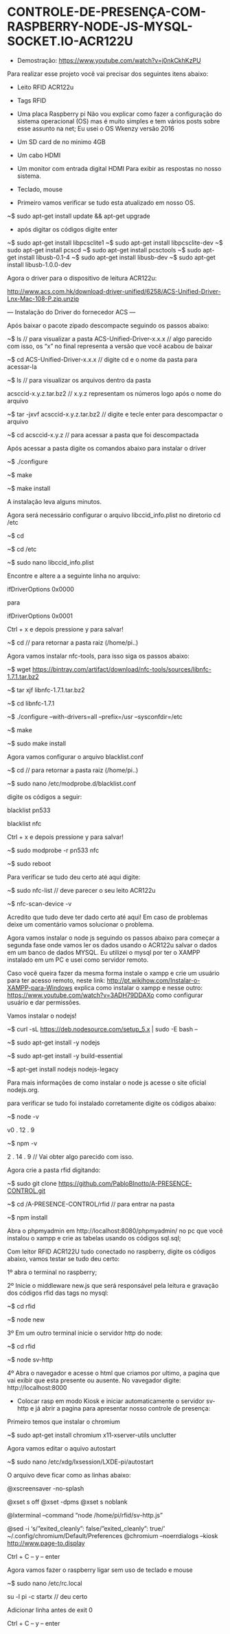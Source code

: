 # CONTROLE-DE-PRESENÇA-COM-RASPBERRY-NODE-JS-MYSQL-SOCKET.IO-ACR122U

* Demostração: https://www.youtube.com/watch?v=j0nkCkhKzPU

Para realizar esse projeto você vai precisar dos seguintes itens abaixo:
* Leito RFID ACR122u
* Tags RFID
* Uma placa Raspberry pi
Não vou explicar como fazer a configuração do sistema operacional (OS) mas é muito simples e tem vários posts sobre esse assunto na net; Eu usei o OS Wkenzy versão 2016
* Um SD card de no minimo 4GB
* Um cabo HDMI
* Um monitor com entrada digital HDMI
Para exibir  as respostas no nosso sistema.
* Teclado, mouse

* Primeiro vamos verificar se tudo esta atualizado em nosso OS.

~$ sudo apt-get install update && apt-get upgrade

* após digitar os códigos digite enter

~$ sudo apt-get install libpcsclite1
~$ sudo apt-get install libpcsclite-dev
~$ sudo apt-get install pcscd
~$ sudo apt-get install pcsctools
~$ sudo apt-get install libusb-0.1-4
~$ sudo apt-get install libusb-dev
~$ sudo apt-get install libusb-1.0.0-dev

Agora o driver para o dispositivo de leitura ACR122u:

http://www.acs.com.hk/download-driver-unified/6258/ACS-Unified-Driver-Lnx-Mac-108-P.zip.unzip

— Instalação do Driver do fornecedor ACS —

Após baixar o pacote zipado descompacte seguindo os passos abaixo:

~$ ls // para visualizar a pasta ACS-Unified-Driver-x.x.x  // algo parecido com isso, os “x” no final representa a versão que você acabou de baixar

~$ cd ACS-Unified-Driver-x.x.x  // digite cd e o nome da pasta para acessar-la

~$ ls // para visualizar os arquivos dentro da pasta

acsccid-x.y.z.tar.bz2 // x.y.z representam os números logo após o nome do arquivo

~$ tar -jxvf acsccid-x.y.z.tar.bz2 // digite e tecle enter para descompactar o arquivo

~$ cd acsccid-x.y.z // para acessar a pasta que foi descompactada

Após acessar a pasta digite os comandos abaixo para instalar o driver

~$  ./configure

~$ make

~$ make install

A instalação leva alguns minutos.

Agora será necessário configurar o arquivo libccid_info.plist no diretorio cd /etc

~$ cd

~$ cd /etc

~$ sudo nano libccid_info.plist

Encontre e altere a a seguinte linha no arquivo:

<key>ifDriverOptions</key>
<string>0x0000</string>

para

<key>ifDriverOptions</key>
<string>0x0001</string>

Ctrl + x e depois pressione y para salvar!

~$ cd // para retornar a pasta raiz (/home/pi..)

Agora vamos instalar nfc-tools, para isso siga os passos abaixo:

~$ wget https://bintray.com/artifact/download/nfc-tools/sources/libnfc-1.7.1.tar.bz2

~$ tar xjf libnfc-1.7.1.tar.bz2

~$ cd libnfc-1.7.1

~$ ./configure –with-drivers=all –prefix=/usr –sysconfdir=/etc

~$ make

~$ sudo make install

Agora vamos configurar o arquivo blacklist.conf

~$ cd // para retornar a pasta raiz (/home/pi..)

~$ sudo nano /etc/modprobe.d/blacklist.conf

digite os códigos a seguir:

blacklist pn533

blacklist nfc

Ctrl + x e depois pressione y para salvar!

~$ sudo modprobe -r pn533 nfc

~$ sudo reboot

Para verificar se tudo deu certo até aqui digite:

~$ sudo nfc-list // deve parecer o seu leito ACR122u

~$ nfc-scan-device -v

Acredito que tudo deve ter dado certo até aqui! 
Em caso de problemas deixe um comentário vamos solucionar o problema.

Agora vamos instalar o node js seguindo os passos abaixo para começar a segunda fase onde vamos ler os dados usando o ACR122u salvar o dados em um banco de dados MYSQL. 
Eu utilizei o mysql por ter o XAMPP instalado em um PC e usei como servidor remoto.

Caso você queira fazer da mesma forma instale o xampp e crie um usuário para ter acesso remoto, neste link:
http://pt.wikihow.com/Instalar-o-XAMPP-para-Windows
explica como instalar o xampp e nesse outro:
https://www.youtube.com/watch?v=3ADH79DDAXo
como configurar usuário e dar permissões.

Vamos instalar o nodejs!

~$ curl -sL https://deb.nodesource.com/setup_5.x | sudo -E bash –

~$ sudo apt-get install -y nodejs

~$ sudo apt-get install -y build-essential

~$ apt-get install nodejs nodejs-legacy

Para mais informações de como instalar o node js acesse o site oficial nodejs.org.

para verificar se tudo foi instalado corretamente digite os códigos abaixo:

~$ node -v

v0 . 12 . 9 

~$ npm -v

2 . 14 . 9 // Vai obter algo parecido com isso.

Agora crie a pasta rfid digitando:

~$ sudo git clone https://github.com/PabloBInotto/A-PRESENCE-CONTROL.git

~$ cd /A-PRESENCE-CONTROL/rfid // para entrar na pasta

~$ npm install

Abra o phpmyadmin em http://localhost:8080/phpmyadmin/ no pc que você instalou o xampp e crie as tabelas usando os códigos sql.sql;

Com leitor RFID ACR122U tudo conectado no raspberry, digite os códigos abaixo, vamos testar se tudo deu certo:

1º abra o terminal no raspberry;

2º  Inicie o middleware new.js que será responsável pela leitura e gravação dos códigos rfid das tags no mysql:

~$ cd rfid

~$ node new

3º Em um outro terminal inicie o servidor http do node:

~$ cd rfid

~$ node sv-http

 4º Abra o navegador e acesse  o html que criamos por ultimo, a pagina que vai exibir que esta presente ou ausente. No vavegador digite: http://localhost:8000

* Colocar rasp em modo Kiosk e iniciar automaticamente o servidor sv-http e já abrir a pagina para apresentar nosso controle de presença:

Primeiro temos que instalar o chromium

~$ sudo apt-get install chromium x11-xserver-utils unclutter

Agora vamos editar o aquivo autostart

~$ sudo nano /etc/xdg/lxsession/LXDE-pi/autostart

O arquivo deve ficar como as linhas abaixo:

@xscreensaver -no-splash

@xset s off
@xset -dpms
@xset s noblank

@lxterminal –command “node /home/pi/rfid/sv-http.js”

@sed -i ‘s/”exited_cleanly”: false/”exited_cleanly”: true/’ ~/.config/chromium/Default/Preferences
@chromium –noerrdialogs –kiosk http://www.page-to.display

Ctrl + C  – y  – enter

Agora vamos fazer o raspberry ligar sem uso de teclado e mouse

~$ sudo nano /etc/rc.local

su -l pi -c startx // deu certo

Adicionar linha antes de exit 0

Ctrl + C  – y  – enter
